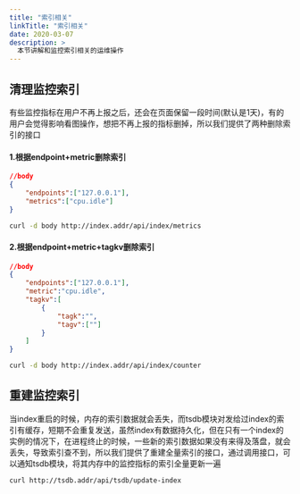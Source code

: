 ```yaml
---
title: "索引相关"
linkTitle: "索引相关"
date: 2020-03-07
description: >
  本节讲解和监控索引相关的运维操作
---
```


## 清理监控索引
有些监控指标在用户不再上报之后，还会在页面保留一段时间(默认是1天)，有的用户会觉得影响看图操作，想把不再上报的指标删掉，所以我们提供了两种删除索引的接口

#### 1.根据endpoint+metric删除索引
```json
//body
{
	"endpoints":["127.0.0.1"],
	"metrics":["cpu.idle"]
}
```
```bash 
curl -d body http://index.addr/api/index/metrics
```
#### 2.根据endpoint+metric+tagkv删除索引
```json 
//body
{
	"endpoints":["127.0.0.1"],
	"metric":"cpu.idle",
	"tagkv":[
		{
			"tagk":"",
			"tagv":[""]
		}
	]
}
```
```bash 
curl -d body http://index.addr/api/index/counter
```

## 重建监控索引
当index重启的时候，内存的索引数据就会丢失，而tsdb模块对发给过index的索引有缓存，短期不会重复发送，虽然index有数据持久化，但在只有一个index的实例的情况下，在进程终止的时候，一些新的索引数据如果没有来得及落盘，就会丢失，导致索引查不到，所以我们提供了重建全量索引的接口，通过调用接口，可以通知tsdb模块，将其内存中的监控指标的索引全量更新一遍

```bash 
curl http://tsdb.addr/api/tsdb/update-index
```
